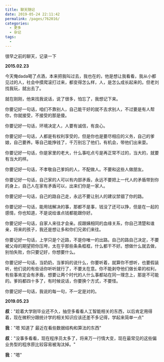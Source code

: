 ```yaml
---
title: 聊天随记
date: 2019-05-24 22:11:42
permalink: /pages/762016/
categories:
  - 更多
  - 杂记
tags:
  - 
---
```

很早之前的聊天，记录一下

<!--more-->

**2015.02.23**

今天俺dada喝了点酒，本来把我叫过去，我也在的，他是想让我看看，我从小都见过的人，社会中摸爬滚打过来，都变得怎么样，人，是怎么成长起来的。但老刘找我玩，就出去了。

就在刚刚，他来找我说话，说了很多，怕忘了，我想记下来。

你要记好一句话，咱们不靠别人，自己能干好的就不去求别人，不过要是有人帮你，你就接受，不接受的那是傻。

你要记好一句话，环境决定人，人要有诚信，有良心。

你要记好一句话，人都是有权利享受的，但是你也是要尽相应的义务，自己的爹娘，自己要养。等自己能挣钱了，千万别忘了他们，有机会，带他们出来耍。

你要记好一句话，你是家里的老大，什么事吃点亏是再正常不过的，当大的，就要有当大的样。

你要记好一句话，不孝敬自己爹妈的人，不配做人。不要和这些人做朋友。

你要记好一句话，自己家的人可以有内部矛盾，永远不要把上一代人的矛盾带到你的身上，自己人在家有矛盾可以，出来们你是一家人。

你要记好一句话，自己的路自己走，永远不要让别人的建议禁锢了你的路。

你要记好一句话，能用钱解决的事，那都不是事，钱没了还可以挣，但是在一起的感情，你也知道，不是说给谁点钱都能跟你好。

你要记好一句话，自家人来往才会亲。叔跟姨相同的血缘关系，你自己清楚和谁亲，将来的孩子，我还是想让多和你们兄弟们来往。

你要记好一句话，上学只是个近路，不是你唯一的出路。自己的路自己决定，不要被父母的期望把你压垮，太在乎那些条条框框，什么都干不好。想做什么就去做，别怕失败，你只要记好，你想要什么。

你要记好一句话，当奶奶，当爹妈的说什么，你要听着，就算你不想听，也要假装听，他们说的有些话你听听就行了，不要太在意。你不能剥夺他们做长辈的权利，有些事肯定会有矛盾，想要让两个时代的人什么事都站在同一理念上，那是不可能的。爹妈都四十多了，有时候说话，你要换个方式，不要怪。

你要记好一句话，我说的每一句，不一定是对的。

**2019.05.23**

**叔**："趁着大学刚毕业还不久，抽空多看看人工智能相关的东西，以后肯定用得着，现在微积分跟统计学的相关知识应该还差不多记得，学起来简单一点"

**我**："嗯 知道了  最近在看些数据结构和算法的东西"

**叔**："没事多看看，现在程序员太多了，将来万一行情大变，现在最常见的这些偏业务型的程序原比较容易被淘汰掉。"

**我**："嗯"